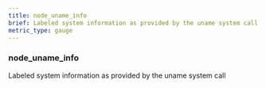 ```yaml
---
title: node_uname_info
brief: Labeled system information as provided by the uname system call
metric_type: gauge
---
```

### node_uname_info

Labeled system information as provided by the uname system call